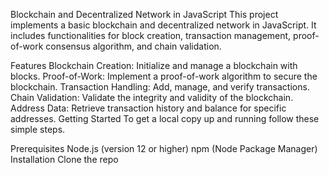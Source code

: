 Blockchain and Decentralized Network in JavaScript
This project implements a basic blockchain and decentralized network in JavaScript. It includes functionalities for block creation, transaction management, proof-of-work consensus algorithm, and chain validation.

Features
Blockchain Creation: Initialize and manage a blockchain with blocks.
Proof-of-Work: Implement a proof-of-work algorithm to secure the blockchain.
Transaction Handling: Add, manage, and verify transactions.
Chain Validation: Validate the integrity and validity of the blockchain.
Address Data: Retrieve transaction history and balance for specific addresses.
Getting Started
To get a local copy up and running follow these simple steps.

Prerequisites
Node.js (version 12 or higher)
npm (Node Package Manager)
Installation
Clone the repo
